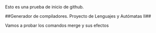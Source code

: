 Esto es una prueba de inicio de github.

##Generador de compiladores. Proyecto de Lenguajes y Autómatas II##

Vamos a probar los comandos merge y sus efectos
